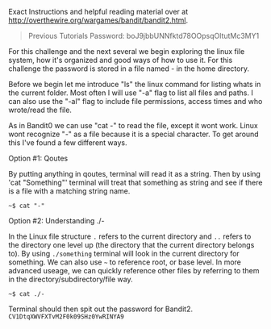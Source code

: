 Exact Instructions and helpful reading material over at http://overthewire.org/wargames/bandit/bandit2.html. 

> Previous Tutorials Password: boJ9jbbUNNfktd78OOpsqOltutMc3MY1

For this challenge and the next several we begin exploring the linux file system, how it's organized and good ways of how to use it. For this challenge the password is stored in a file named - in the home directory.

Before we begin let me introduce "ls" the linux command for listing whats in the current folder. Most often I will use "-a" flag to list all files and paths. I can also use the "-al" flag to include file permissions, access times and who wrote/read the file.

As in Bandit0 we can use "cat -" to read the file, except it wont work. Linux wont recognize "-" as a file because it is a special character. To get around this I've found a few different ways.

Option #1: Qoutes

By putting anything in qoutes, terminal will read it as a string. Then by using 'cat "Something"' terminal will treat that something as string and see if there is a file with a matching string name.
    
    ~$ cat "-" 
    
Option #2: Understanding ./-

In the Linux file structure `.` refers to the current directory and `..` refers to the directory one level up (the directory that the current directory belongs to). By using `./something` terminal will look in the current directory for something. We can also use `~` to reference root, or base level. In more advanced useage, we can quickly reference other files by referring to them in the directory/subdirectory/file way.
    
    ~$ cat ./- 
    
Terminal should then spit out the password for Bandit2.
    `CV1DtqXWVFXTvM2F0k09SHz0YwRINYA9`
